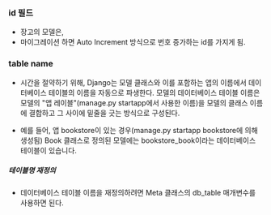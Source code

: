 
### id 필드
- 장고의 모델은, 
- 마이그레이션 하면 Auto Increment 방식으로 번호 증가하는 id를 가지게 됨. 

### table name
- 시간을 절약하기 위해, Django는 모델 클래스와 이를 포함하는 앱의 이름에서 데이터베이스 테이블의 이름을 자동으로 파생한다. 
모델의 데이터베이스 테이블 이름은 모델의 "앱 레이블"(manage.py startapp에서 사용한 이름)을 모델의 클래스 이름에 결합하고 그 사이에 밑줄을 긋는 방식으로 구성된다.

- 예를 들어, 앱 bookstore이 있는 경우(manage.py startapp bookstore에 의해 생성됨) Book 클래스로 정의된 모델에는 bookstore_book이라는 데이터베이스 테이블이 있습니다.

##### 테이블명 재정의 
- 데이터베이스 테이블 이름을 재정의하려면 Meta 클래스의 db_table 매개변수를 사용하면 된다.

